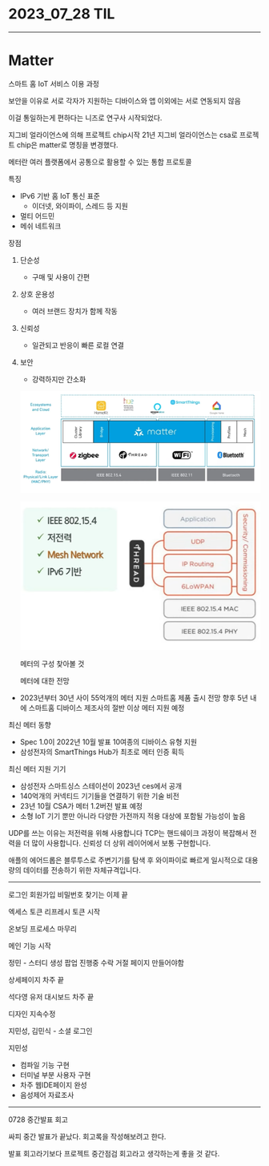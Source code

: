 # 2023_07_28 TIL
---

# Matter

스마트 홈 IoT 서비스 이용 과정

보안을 이유로 서로 각자가 지원하는 디바이스와 앱 이외에는 서로 연동되지 않음

이걸 통일하는게 편하다는 니즈로 연구사 시작되었다.

지그비 얼라이언스에 의해 프로젝트 chip시작
21년 지그비 얼라이언스는 csa로 프로젝트 chip은 matter로 명칭을 변경했다.

메터란 여러 플랫폼에서 공통으로 활용할 수 있는 통합 프로토콜

특징
- IPv6 기반 홈 IoT 통신 표준
    - 이더넷, 와이파이, 스레드 등 지원
- 멀티 어드민
- 메쉬 네트워크

장점
1. 단순성
    - 구매 및 사용이 간편
2. 상호 운용성
    - 여러 브랜드 장치가 함께 작동
3. 신뢰성
    - 일관되고 반응이 빠른 로컬 연결
4. 보안
    - 강력하지만 간소화

    ![Alt text](image.png)


    ![Alt text](image-1.png)

    메터의 구성 찾아볼 것

    메터에 대한 전망
- 2023년부터 30년 사이 55억개의 메터 지원 스마트홈 제품 출시 전망
향후 5년 내에 스마트홈 디바이스 제조사의 절반 이상 메터 지원 예정

최신 메터 동향
- Spec 1.0이 2022년 10월 발표 10여종의 디바이스 유형 지원
- 삼성전자의 SmartThings Hub가 최초로 메터 인증 획득

최신 메터 지원 기기
- 삼성전자 스마트싱스 스테이션이 2023년 ces에서 공개
- 140억개의 커넥티드 기기들을 연결하기 위한 기술 비전
- 23년 10월 CSA가 메터 1.2버전 발표 예정
- 소형 IoT 기기 뿐만 아니라 다양한 가전까지 적용 대상에 포함될 가능성이 높음


​UDP를 쓰는 이유는 저전력을 위해 사용합니다 TCP는 핸드쉐이크 과정이 복잡해서 전력을 더 많이 사용합니다. 신뢰성 더 상위 레이어에서 보통 구현합니다.

애플의 에어드롭은 블루투스로 주변기기를 탐색 후 와이파이로 빠르게 일시적으로 대용량의 데이터를 전송하기 위한 자체규격입니다.


---

로그인 회원가입 비밀번호 찾기는 이제 끝

엑세스 토큰 리프레시 토큰 시작

온보딩 프로세스 마무리

메인 기능 시작

정민 - 
스터디 생성 팝업 진행중
수락 거절 페이지 만들어야함

상세페이지 차주 끝

석다영
유저 대시보드 차주 끝

디자인 지속수정

지민성, 김민식 - 소셜 로그인

지민성 
- 컴파일 기능 구현
- 터미널 부분 사용자 구현
- 차주 웹IDE페이지 완성
- 음성제어 자료조사

---


0728 중간발표 회고

싸피 중간 발표가 끝났다.
회고록을 작성해보려고 한다.

발표 회고라기보다 프로젝트 중간점검 회고라고 생각하는게 좋을 것 같다.